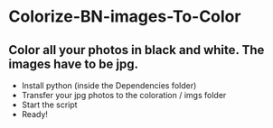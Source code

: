# Colorize-BN-images-To-Color

## Color all your photos in black and white. The images have to be jpg.

- Install python (inside the Dependencies folder)
- Transfer your jpg photos to the coloration / imgs folder
- Start the script
- Ready!
